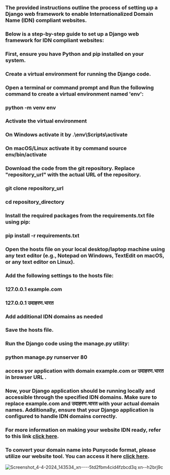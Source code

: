 ### The provided instructions outline the process of setting up a Django web framework to enable Internationalized Domain Name (IDN) compliant websites.

### Below is a step-by-step guide to set up a Django web framework for IDN compliant websites:
### First, ensure you have Python and pip installed on your system.
### Create a virtual environment for running the Django code. 
### Open a terminal or command prompt and Run the following command to create a virtual environment named 'env':
### python -m venv env
### Activate the virtual environment
### On Windows activate it by .\env\Scripts\activate
### On macOS/Linux activate it by command source env/bin/activate
### Download the code from the git repository. Replace "repository_url" with the actual URL of the repository.
### git clone repository_url
### cd repository_directory
### Install the required packages from the requirements.txt file using pip:
### pip install -r requirements.txt
### Open the hosts file on your local desktop/laptop machine using any text editor (e.g., Notepad on Windows, TextEdit on macOS, or any text editor on Linux).
### Add the following settings to the hosts file:
### 127.0.0.1 example.com
### 127.0.0.1 उदाहरण.भारत
### Add additional IDN domains as needed
### Save the hosts file.
### Run the Django code using the manage.py utility:
### python manage.py runserver 80
### access yor application with domain example.com or उदाहरण.भारत in browser URL .
### Now, your Django application should be running locally and accessible through the specified IDN domains. Make sure to replace example.com and उदाहरण.भारत with your actual domain names. Additionally, ensure that your Django application is configured to handle IDN  domains correctly.
### For more information on making your website IDN ready, refer to this link [click here](https://bhashanet.in/sop_document_page).
### To convert your domain name into Punycode format, please utilize our website tool. You can access it here [click here](https://bhashanet.in/tools).
![Screenshot_4-4-2024_143534_xn----5td2fbm4cid4fzbcd3q xn--h2brj9c](https://github.com/bhashanet/django_idn_compliant_code/assets/165909590/f64d5622-4a48-447c-a0ea-29bc07ea8d83)
